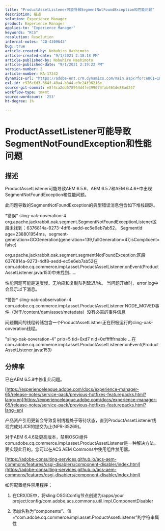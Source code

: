 ```yaml
---
title: "ProductAssetListener可能导致SegmentNotFoundException和性能问题"
description: 描述
solution: Experience Manager
product: Experience Manager
applies-to: "Experience Manager"
keywords: "KCS"
resolution: Resolution
internal-notes: "CQ-4309643"
bug: true
article-created-by: Nobuhiro Hashimoto
article-created-date: "9/1/2021 2:18:18 PM"
article-published-by: Nobuhiro Hashimoto
article-published-date: "9/1/2021 2:19:22 PM"
version-number: 3
article-number: KA-17242
dynamics-url: "https://adobe-ent.crm.dynamics.com/main.aspx?forceUCI=1&pagetype=entityrecord&etn=knowledgearticle&id=a27a3073-2f0b-ec11-b6e6-00224808dc0d"
exl-id: c976efd3-364f-40a4-b344-e9c24f96216e
source-git-commit: e8f4ca2dd578944d4fe399074fab461de88ad247
workflow-type: tm+mt
source-wordcount: '253'
ht-degree: 1%

---
```


# ProductAssetListener可能导致SegmentNotFoundException和性能问题

## 描述


ProductAssetListener可能导致AEM 6.5.6、AEM 6.5.7和AEM 6.4.6+中出现SegmentNotFoundException和性能问题。



此问题导致的SegmentNotFoundException的典型错误消息包含如下堆栈跟踪。

\*错误\* sling-oak-ooveration-4 org.apache.jackrabbit.oak.segment.SegmentNotFoundExceptionListener区段未找到：6376814a-9273-4df8-aedd-ec5e6eb7ab52。 SegmentId age=238801954ms，segment-generation=GCGeneration{generation=139,fullGeneration=47,isComplicent=false}

org.apache.jackrabbit.oak.segment.segmentNotFoundException:区段6376814a-9273-4df8-aedd-ec5e6eb7ab52在com.adobe.cq.commerce.impl.asset.ProductAssetListener.onEvent(ProductAssetListener.java:153)中未找到……



性能问题可能是速度慢、无响应和复制队列延迟/块。 当问题开始时，error.log中会显示以下消息。

\*警告\* sling-oak-oobservation-4 com.adobe.cq.commerce.impl.asset.ProductAssetListener NODE_MOVED事件（对于/content/dam/asset/metadata）没有必需的事件信息



问题期间的线程转储包含一个ProductAssetListner正在积极运行的sling-oak-ooveration线程。

&quot;sling-oak-ooveration-4&quot; prio=5 tid=0xd7 nid=0xffffffrnable ...在com.adobe.cq.commerce.impl.asset.ProductAssetListener.onEvent(ProductAssetListener.java:153)


## 分辨率


已在AEM 6.5.8中修复此问题。

[https://experienceleague.adobe.com/docs/experience-manager-65/release-notes/service-pack/previous-hotfixes-featurepacks.html?lang=en](https://experienceleague.adobe.com/docs/experience-manager-65/release-notes/service-pack/previous-hotfixes-featurepacks.html?lang=en)

产品资产引用更新会导致复制线程处于等待状态，直到ProductAssetListener线程完成对JCR的提交为止(NPR-35269)。



对于AEM 6.4.6及更高版本，禁用OSGi组件com.adobe.cq.commerce.impl.asset.ProductAssetListener是一种解决方法。 要实现此目的，您可以在ACS AEM Commons中使用组件禁用器。

[https://adobe-consulting-services.github.io/acs-aem-commons/features/osgi-disablers/component-disabler/index.html](https://adobe-consulting-services.github.io/acs-aem-commons/features/osgi-disablers/component-disabler/index.html)



如何配置组件禁用程序：

1. 在CRX/DE中，将sling:OSGiConfig节点创建为/apps/your project/config/com.adobe.acs.commons.util.impl.ComponentDisabler

2. 添加名称为“components”、值=“com.adobe.cq.commerce.impl.asset.ProductAssetListener”的字符串属性
